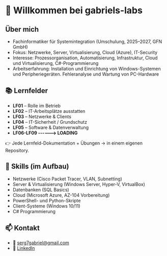 # 👋 Willkommen bei gabriels-labs

## Über mich
- Fachinformatiker für Systemintegration (Umschulung, 2025–2027, GFN GmbH)  
- Fokus: Netzwerke, Server, Virtualisierung, Cloud (Azure), IT-Security 
- Interesse: Prozessorganisation, Automatisierung, Infrastruktur, Cloud und Virtualisierung, C#-Programmierung
- Arbeitserfahrung: Installation und Einrichtung von Windows-Systemen und Peripheriegeräten. Fehleranalyse und Wartung von PC-Hardware

## 📚 Lernfelder
- **LF01** – Rolle im Betrieb  
- **LF02** – IT-Arbeitsplätze ausstatten  
- **LF03** – Netzwerke & Clients  
- **LF04** – IT-Sicherheit / Grundschutz  
- **LF05** – Software & Datenverwaltung
- **LF06-LF09 ------> LOADING**

👉 Jede Lernfeld-Dokumentation + Übungen → in einem eigenen Repository.  

## 🔧 Skills (im Aufbau)
- Netzwerke (Cisco Packet Tracer, VLAN, Subnetting)  
- Server & Virtualisierung (Windows Server, Hyper-V, VirtualBox)  
- Datenbanken (SQL Basics)  
- Cloud (Microsoft Azure, AZ-104 Vorbereitung)
- PowerShell- und Python-Skripte
- Client-Systeme (Windows 10/11)
- C# Programmierung

## 📫 Kontakt
- 📧 serg7gabriel@gmail.com
- 🔗 <a href="https://www.linkedin.com/in/sergey-gabriel-84b8a438a" target="_blank">LinkedIn</a>
